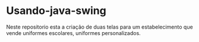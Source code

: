 # Usando-java-swing   
Neste repositorio esta a criação de duas telas para um estabelecimento que vende uniformes escolares, uniformes personalizados.
